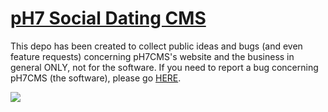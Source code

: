 # [pH7 Social Dating CMS](http://ph7cms.com)

This depo has been created to collect public ideas and bugs (and even feature requests) concerning pH7CMS's website and the business in general ONLY, not for the software. If you need to report a bug concerning pH7CMS (the software), please go [HERE](https://github.com/pH7Software/pH7-Social-Dating-CMS).

[![](http://img.shields.io/badge/open-new_issue-red.svg?style=flat)](https://github.com/pH7Cms/pH7CMS/issues/new)
